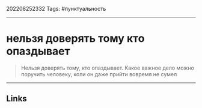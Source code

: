 202208252332
Tags: #пунктуальность

---

# нельзя доверять тому кто опаздывает
> Нельзя доверять тому, кто опаздывает.
> Какое важное дело можно поручить человеку, коли он даже прийти вовремя не сумел

---
## Links